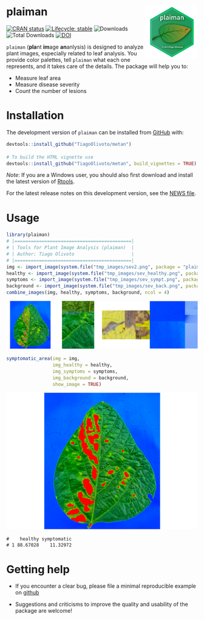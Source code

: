 
<!-- README.md is generated from README.Rmd. Please edit that file -->

# plaiman <img src="man/figures/logo_plaiman.png" align="right" height="140/"/>

<!-- badges: start -->

[![CRAN
status](https://www.r-pkg.org/badges/version-ago/metan)](https://CRAN.R-project.org/package=metan)
[![Lifecycle:
stable](https://img.shields.io/badge/lifecycle-stable-brightgreen.svg)](https://www.tidyverse.org/lifecycle/#stable)
![Downloads](http://cranlogs.r-pkg.org/badges/metan) ![Total
Downloads](https://cranlogs.r-pkg.org/badges/grand-total/metan)
[<img src="https://zenodo.org/badge/130062661.svg" alt="DOI" width="186"/>](https://zenodo.org/badge/latestdoi/130062661)

<!-- badges: end -->

`plaiman` (**pla**nt **im**age **an**anlysis) is designed to analyze
plant images, especially related to leaf analysis. You provide color
palettes, tell `plaiman` what each one represents, and it takes care of
the details. The package will help you to:

-   Measure leaf area
-   Measure disease severity
-   Count the number of lesions

# Installation

The development version of `plaiman` can be installed from
[GitHub](https://github.com/TiagoOlivoto/metan) with:

``` r
devtools::install_github("TiagoOlivoto/metan")

# To build the HTML vignette use
devtools::install_github("TiagoOlivoto/metan", build_vignettes = TRUE)
```

*Note*: If you are a Windows user, you should also first download and
install the latest version of
[Rtools](https://cran.r-project.org/bin/windows/Rtools/).

For the latest release notes on this development version, see the [NEWS
file](https://tiagoolivoto.github.io/metan/news/index.html).

# Usage

``` r
library(plaiman)
# |===========================================|
# | Tools for Plant Image Analysis (plaiman)  |
# | Author: Tiago Olivoto                     |
# |===========================================|
img <- import_image(system.file("tmp_images/sev2.png", package = "plaiman"))
healthy <- import_image(system.file("tmp_images/sev_healthy.png", package = "plaiman"))
symptoms <- import_image(system.file("tmp_images/sev_sympt.png", package = "plaiman"))
background <- import_image(system.file("tmp_images/sev_back.png", package = "plaiman"))
combine_images(img, healthy, symptoms, background, ncol = 4)
```

![](man/figures/README-unnamed-chunk-3-1.png)<!-- -->

``` r
symptomatic_area(img = img,
                 img_healthy = healthy,
                 img_symptoms = symptoms,
                 img_background = background,
                 show_image = TRUE)
```

![](man/figures/README-unnamed-chunk-4-1.png)<!-- -->

    #    healthy symptomatic
    # 1 88.67028    11.32972

# Getting help

-   If you encounter a clear bug, please file a minimal reproducible
    example on [github](https://github.com/TiagoOlivoto/plaiman/issues)

-   Suggestions and criticisms to improve the quality and usability of
    the package are welcome!
